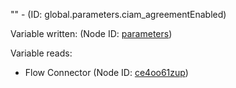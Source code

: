 "" - (ID: global.parameters.ciam_agreementEnabled)

Variable written:
 (Node ID: [parameters](../nodes/parameters.md))

Variable reads:
* Flow Connector (Node ID: [ce4oo61zup](../nodes/ce4oo61zup.md))
